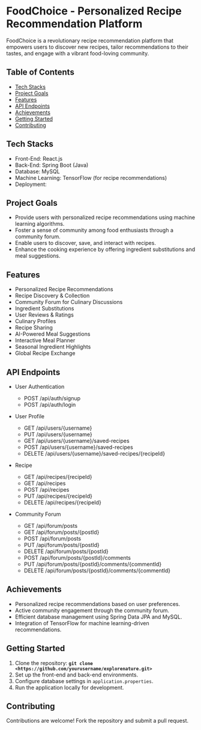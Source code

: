 # FoodChoice - Personalized Recipe Recommendation Platform

FoodChoice is a revolutionary recipe recommendation platform that empowers users to discover new recipes, tailor recommendations to their tastes, and engage with a vibrant food-loving community.

## Table of Contents
- [Tech Stacks](#tech-stacks)
- [Project Goals](#project-goals)
- [Features](#features)
- [API Endpoints](#api-endpoints)
- [Achievements](#achievements)
- [Getting Started](#getting-started)
- [Contributing](#contributing)


## Tech Stacks
- Front-End: React.js
- Back-End: Spring Boot (Java)
- Database: MySQL
- Machine Learning: TensorFlow (for recipe recommendations)
- Deployment:

## Project Goals
- Provide users with personalized recipe recommendations using machine learning algorithms.
- Foster a sense of community among food enthusiasts through a community forum.
- Enable users to discover, save, and interact with recipes.
- Enhance the cooking experience by offering ingredient substitutions and meal suggestions.

## Features
- Personalized Recipe Recommendations
- Recipe Discovery & Collection
- Community Forum for Culinary Discussions
- Ingredient Substitutions
- User Reviews & Ratings
- Culinary Profiles
- Recipe Sharing
- AI-Powered Meal Suggestions
- Interactive Meal Planner
- Seasonal Ingredient Highlights
- Global Recipe Exchange

## API Endpoints
- User Authentication
  - POST /api/auth/signup
  - POST /api/auth/login

- User Profile
  - GET /api/users/{username}
  - PUT /api/users/{username}
  - GET /api/users/{username}/saved-recipes
  - POST /api/users/{username}/saved-recipes
  - DELETE /api/users/{username}/saved-recipes/{recipeId}

- Recipe
  - GET /api/recipes/{recipeId}
  - GET /api/recipes
  - POST /api/recipes
  - PUT /api/recipes/{recipeId}
  - DELETE /api/recipes/{recipeId}
  
- Community Forum
  - GET /api/forum/posts
  - GET /api/forum/posts/{postId}
  - POST /api/forum/posts
  - PUT /api/forum/posts/{postId}
  - DELETE /api/forum/posts/{postId}
  - POST /api/forum/posts/{postId}/comments
  - PUT /api/forum/posts/{postId}/comments/{commentId}
  - DELETE /api/forum/posts/{postId}/comments/{commentId}


## Achievements
- Personalized recipe recommendations based on user preferences.
- Active community engagement through the community forum.
- Efficient database management using Spring Data JPA and MySQL.
- Integration of TensorFlow for machine learning-driven recommendations.

## Getting Started
1. Clone the repository: **`git clone <https://github.com/yourusername/explorenature.git>`**
3. Set up the front-end and back-end environments.
4. Configure database settings in `application.properties`.
5. Run the application locally for development.

## Contributing
Contributions are welcome! Fork the repository and submit a pull request.


